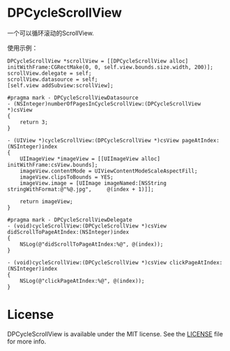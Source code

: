 # DPCycleScrollView
一个可以循环滚动的ScrollView.

使用示例：

	DPCycleScrollView *scrollView = [[DPCycleScrollView alloc] initWithFrame:CGRectMake(0, 0, self.view.bounds.size.width, 200)];
    scrollView.delegate = self;
    scrollView.datasource = self;
    [self.view addSubview:scrollView];
    
    #pragma mark - DPCycleScrollViewDatasource
	- (NSInteger)numberOfPagesInCycleScrollView:(DPCycleScrollView *)csView
	{
    	return 3;
	}

	- (UIView *)cycleScrollView:(DPCycleScrollView *)csView pageAtIndex:(NSInteger)index
	{
    	UIImageView *imageView = [[UIImageView alloc] initWithFrame:csView.bounds];
    	imageView.contentMode = UIViewContentModeScaleAspectFill;
    	imageView.clipsToBounds = YES;
    	imageView.image = [UIImage imageNamed:[NSString stringWithFormat:@"%@.jpg", 	@(index + 1)]];
    
    	return imageView;
	}

	#pragma mark - DPCycleScrollViewDelegate
	- (void)cycleScrollView:(DPCycleScrollView *)csView didScrollToPageAtIndex:(NSInteger)index
	{
		NSLog(@"didScrollToPageAtIndex:%@", @(index));
	}
	
	- (void)cycleScrollView:(DPCycleScrollView *)csView clickPageAtIndex:(NSInteger)index
	{
    	NSLog(@"clickPageAtIndex:%@", @(index));
	}
	
# License
DPCycleScrollView is available under the MIT license. See the [LICENSE](LICENSE) file for more info.